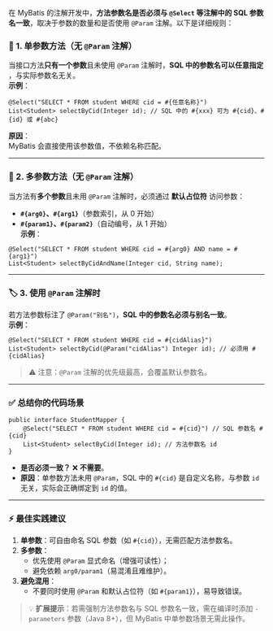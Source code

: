 在 MyBatis 的注解开发中，​**​方法参数名是否必须与 `@Select` 等注解中的 SQL 参数名一致​**​，取决于参数的数量和是否使用 `@Param` 注解。以下是详细规则：

### 📌 1. ​**​单参数方法（无 `@Param` 注解）​**​

当接口方法​**​只有一个参数​**​且未使用 `@Param` 注解时，​**​SQL 中的参数名可以任意指定​**​，与实际参数名无关。  
​**​示例​**​：

```
@Select("SELECT * FROM student WHERE cid = #{任意名称}")
List<Student> selectByCid(Integer id); // SQL 中的 #{xxx} 可为 #{cid}、#{id} 或 #{abc}
```

​**​原因​**​：  
MyBatis 会直接使用该参数值，不依赖名称匹配。

---

### 🔢 2. ​**​多参数方法（无 `@Param` 注解）​**​

当方法有​**​多个参数​**​且未用 `@Param` 注解时，必须通过 ​**​默认占位符​**​ 访问参数：

- ​**​`#{arg0}`、`#{arg1}`​**​（参数索引，从 0 开始）
- ​**​`#{param1}`、`#{param2}`​**​（自动编号，从 1 开始）  
    ​**​示例​**​：

```
@Select("SELECT * FROM student WHERE cid = #{arg0} AND name = #{arg1}")
List<Student> selectByCidAndName(Integer cid, String name);
```

---

### 🏷️ 3. ​**​使用 `@Param` 注解时​**​

若方法参数标注了 `@Param("别名")`，​**​SQL 中的参数名必须与别名一致​**​。  
​**​示例​**​：

```
@Select("SELECT * FROM student WHERE cid = #{cidAlias}")
List<Student> selectByCid(@Param("cidAlias") Integer id); // 必须用 #{cidAlias}
```

> ⚠️ 注意：`@Param` 注解的优先级最高，会覆盖默认参数名。

---

### ✅ 总结你的代码场景

```
public interface StudentMapper {
    @Select("SELECT * FROM student WHERE cid = #{cid}") // SQL 参数名 #{cid}
    List<Student> selectByCid(Integer id); // 方法参数名 id
}
```

- ​**​是否必须一致？​**​ ❌ ​**​不需要​**​。
- ​**​原因​**​：单参数方法未用 `@Param`，SQL 中的 `#{cid}` 是自定义名称，与参数 `id` 无关，实际会正确绑定到 `id` 的值。

---

### ⚡ 最佳实践建议

1. ​**​单参数​**​：可自由命名 SQL 参数（如 `#{cid}`），无需匹配方法参数名。
2. ​**​多参数​**​：
    - 优先使用 `@Param` 显式命名（增强可读性）；
    - 避免依赖 `arg0/param1`（易混淆且难维护）。
3. ​**​避免混用​**​：
    - 不要同时使用 `@Param` 和默认占位符（如 `#{param1}`），易导致错误。

> 💡 ​**​扩展提示​**​：若需强制方法参数名与 SQL 参数名一致，需在编译时添加 `-parameters` 参数（Java 8+），但 MyBatis 中单参数场景无需此操作。